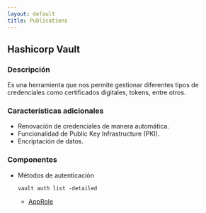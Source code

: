 ```yaml
---
layout: default
title: Publications
---
```


## Hashicorp Vault

### Descripción
Es una herramienta que nos permite gestionar diferentes tipos de credenciales como certificados digitales, tokens, entre otros.

### Características adicionales
- Renovación de credenciales de manera automática.
- Funcionalidad de Public Key Infrastructure (PKI).
- Encriptación de datos.

### Componentes
- Métodos de autenticación
  ```
  vault auth list -detailed
  ```
  - <a href="./auth-methods/approle">AppRole</a>
